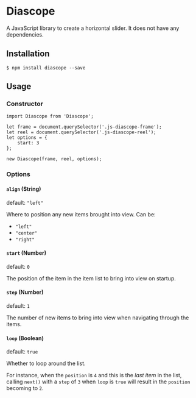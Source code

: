 # Diascope
A JavaScript library to create a horizontal slider. It does not have any dependencies.

## Installation
```
$ npm install diascope --save
```

## Usage

### Constructor
```
import Diascope from 'Diascope';

let frame = document.querySelector('.js-diascope-frame');
let reel = document.querySelector('.js-diascope-reel');
let options = {
	start: 3
};

new Diascope(frame, reel, options);
```

### Options
#### `align` (String)
default: `"left"`

Where to position any new items brought into view. Can be:

* `"left"`
* `"center"`
* `"right"`

#### `start` (Number)
default: `0`

The position of the item in the item list to bring into view on startup.

#### `step` (Number)
default: `1`

The number of new items to bring into view when navigating through the items.

#### `loop` (Boolean)
default: `true`

Whether to loop around the list.

For instance, when the `position` is `4` and this is the *last item* in the list, calling `next()` with a `step` of `3` when `loop` is `true` will result in the `position` becoming to `2`.
